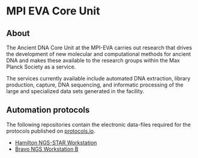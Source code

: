 # MPI EVA Core Unit

## About

The Ancient DNA Core Unit at the MPI-EVA carries out research that drives the development of new molecular and computational methods for ancient DNA and makes these available to the research groups within the Max Planck Society as a service.

The services currently available include automated DNA extraction, library production, capture, DNA sequencing, and informatic processing of the large and specialized data sets generated in the facility.

## Automation protocols

The following repositories contain the electronic data-files required for the protocols published on [protocols.io](https://www.protocols.io/workspaces/mpi-eva-ancient-dna-core-unit/publications).

 - [Hamilton NGS-STAR Workstation](https://github.com/orgs/adnacore/repositories?q=topic%3Ahamilton)
 - [Bravo NGS Workstation B](https://github.com/orgs/adnacore/repositories?q=topic%3Abravo-workstation)
